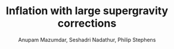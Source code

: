 ---
number: "4"
title: "Inflation with large supergravity corrections"
arxiv_link: "https://arxiv.org/abs/1105.0430"
arxiv_id: "1105.0430"
author: "Anupam Mazumdar, Seshadri Nadathur, Philip Stephens"
reviewed: True
journal: "Phys. Rev. D, 85, 045001 (2012)"
---